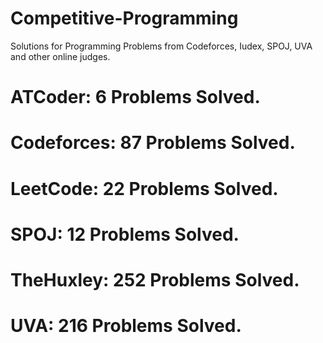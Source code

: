 # Competitive-Programming
Solutions for Programming Problems from Codeforces, Iudex, SPOJ, UVA and other online judges.

# ATCoder: 6 Problems Solved.
# Codeforces: 87 Problems Solved.
# LeetCode: 22 Problems Solved.
# SPOJ: 12 Problems Solved.
# TheHuxley: 252 Problems Solved.
# UVA: 216 Problems Solved.
